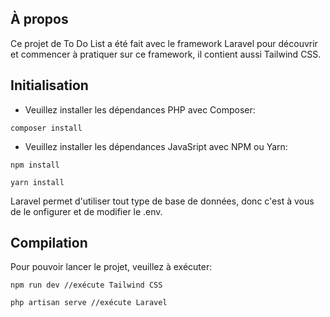 ## À propos

Ce projet de To Do List a été fait avec le framework Laravel pour découvrir et commencer à pratiquer sur ce framework, il contient aussi Tailwind CSS.

## Initialisation

* Veuillez installer les dépendances PHP avec Composer:
```
composer install
```

* Veuillez installer les dépendances JavaSript avec NPM ou Yarn:
```
npm install
```
```
yarn install
```

Laravel permet d'utiliser tout type de base de données, donc c'est à vous de le onfigurer et de modifier le .env.

## Compilation

Pour pouvoir lancer le projet, veuillez à exécuter:
```
npm run dev //exécute Tailwind CSS
```
```
php artisan serve //exécute Laravel
```